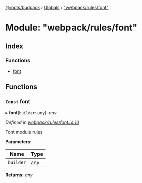 [@roots/budpack](../README.md) › [Globals](../globals.md) › ["webpack/rules/font"](_webpack_rules_font_.md)

# Module: "webpack/rules/font"

## Index

### Functions

* [font](_webpack_rules_font_.md#const-font)

## Functions

### `Const` font

▸ **font**(`builder`: any): *any*

*Defined in [webpack/rules/font.js:10](https://github.com/roots/bud-support/blob/bc9161d/src/budpack/builder/webpack/rules/font.js#L10)*

Font module rules

**Parameters:**

Name | Type |
------ | ------ |
`builder` | any |

**Returns:** *any*

